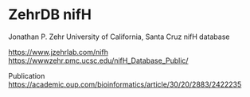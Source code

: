 # ZehrDB nifH

Jonathan P. Zehr
University of California, Santa Cruz
nifH database

https://www.jzehrlab.com/nifh
https://wwwzehr.pmc.ucsc.edu/nifH_Database_Public/

Publication
https://academic.oup.com/bioinformatics/article/30/20/2883/2422235
